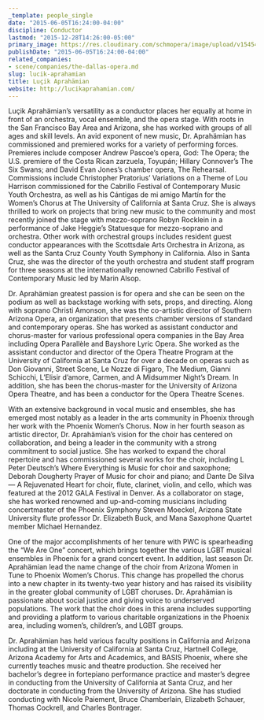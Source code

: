 ```yaml
---
_template: people_single
date: "2015-06-05T16:24:00-04:00"
discipline: Conductor
lastmod: "2015-12-28T14:26:00-05:00"
primary_image: https://res.cloudinary.com/schmopera/image/upload/v1545409169/media/webhook-uploads/1451330683215/Lucik.jpg.jpg
publishDate: "2015-06-05T16:24:00-04:00"
related_companies:
- scene/companies/the-dallas-opera.md
slug: lucik-aprahamian
title: Luçik Aprahämian
website: http://lucikaprahamian.com/
---
```


Luçik Aprahämian’s versatility as a conductor places her equally at home in front of an orchestra, vocal ensemble, and the opera stage. With roots in the San Francisco Bay Area and Arizona, she has worked with groups of all ages and skill levels. An avid exponent of new music, Dr. Aprahämian has commissioned and premiered works for a variety of performing forces. Premieres include composer Andrew Pascoe’s opera, God: The Opera; the U.S. premiere of the Costa Rican zarzuela, Toyupán; Hillary Connover’s The Six Swans; and David Evan Jones’s chamber opera, The Rehearsal. Commissions include Christopher Pratorius’ Variations on a Theme of Lou Harrison commissioned for the Cabrillo Festival of Contemporary Music Youth Orchestra, as well as his Cántigas de mi amigo Martín for the Women’s Chorus at The University of California at Santa Cruz. She is always thrilled to work on projects that bring new music to the community and most recently joined the stage with mezzo-soprano Robyn Rocklein in a performance of Jake Heggie’s Statuesque for mezzo-soprano and orchestra. Other work with orchestral groups includes resident guest conductor appearances with the Scottsdale Arts Orchestra in Arizona, as well as the Santa Cruz County Youth Symphony in California. Also in Santa Cruz, she was the director of the youth orchestra and student staff program for three seasons at the internationally renowned Cabrillo Festival of Contemporary Music led by Marin Alsop.

Dr. Aprahämian greatest passion is for opera and she can be seen on the podium as well as backstage working with sets, props, and directing. Along with soprano Christi Amonson, she was the co-artistic director of Southern Arizona Opera, an organization that presents chamber versions of standard and contemporary operas. She has worked as assistant conductor and chorus-master for various professional opera companies in the Bay Area including Opera Parallèle and Bayshore Lyric Opera. She worked as the assistant conductor and director of the Opera Theatre Program at the University of California at Santa Cruz for over a decade on operas such as Don Giovanni, Street Scene, Le Nozze di Figaro, The Medium, Gianni Schicchi, L’Elisir d’amore, Carmen, and A Midsummer Night’s Dream. In addition, she has been the chorus-master for the University of Arizona Opera Theatre, and has been a conductor for the Opera Theatre Scenes.

With an extensive background in vocal music and ensembles, she has emerged most notably as a leader in the arts community in Phoenix through her work with the Phoenix Women’s Chorus. Now in her fourth season as artistic director, Dr. Aprahämian’s vision for the choir has centered on collaboration, and being a leader in the community with a strong commitment to social justice. She has worked to expand the choral repertoire and has commissioned several works for the choir, including L Peter Deutsch’s Where Everything is Music for choir and saxophone; Deborah Dougherty Prayer of Music for choir and piano; and Dante De Silva — A Rejuvenated Heart for choir, flute, clarinet, violin, and cello, which was featured at the 2012 GALA Festival in Denver. As a collaborator on stage, she has worked renowned and up-and-coming musicians including concertmaster of the Phoenix Symphony Steven Moeckel, Arizona State University flute professor Dr. Elizabeth Buck, and Mana Saxophone Quartet member Michael Hernandez.

One of the major accomplishments of her tenure with PWC is spearheading the “We Are One” concert, which brings together the various LGBT musical ensembles in Phoenix for a grand concert event. In addition, last season Dr. Aprahämian lead the name change of the choir from Arizona Women in Tune to Phoenix Women’s Chorus. This change has propelled the chorus into a new chapter in its twenty-two year history and has raised its visibility in the greater global community of LGBT choruses. Dr. Aprahämian is passionate about social justice and giving voice to underserved populations. The work that the choir does in this arena includes supporting and providing a platform to various charitable organizations in the Phoenix area, including women’s, children’s, and LGBT groups.

Dr. Aprahämian has held various faculty positions in California and Arizona including at the University of California at Santa Cruz, Hartnell College, Arizona Academy for Arts and Academics, and BASIS Phoenix, where she currently teaches music and theatre production. She received her bachelor’s degree in fortepiano performance practice and master’s degree in conducting from the University of California at Santa Cruz, and her doctorate in conducting from the University of Arizona. She has studied conducting with Nicole Paiement, Bruce Chamberlain, Elizabeth Schauer, Thomas Cockrell, and Charles Bontrager.
